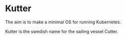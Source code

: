 # Kutter

The aim is to make a minimal OS for running Kubernetes.

Kutter is the swedish name for the sailing vessel Cutter.
